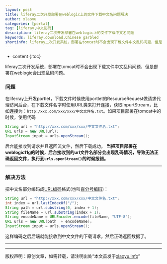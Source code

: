 ```yaml
---
layout: post
title: liferay二次开发部署在weblogic上的文件下载中文名问题解决
author: xlaoyu
categories: [portal]
tag: [liferay,中文乱码]
description: liferay二次开发部署在weblogic上的文件下载中文名问题
keywords: liferay,download,Chinese garbled
shortinfo: liferay二次开发系统，部署在tomcat时不会出现下载文件中文乱码问题，但是部署在weblogic会出现乱码问题。
---
```


* content
{:toc}

liferay二次开发系统，部署在tomcat时不会出现下载文件中文乱码问题，但是部署在weblogic会出现乱码问题。



### 问题
在liferray上开发portlet，下载文件时候使用portlet的ResourceRequest做请求代理访问后台，在下载文件名字时使用URL类来打开连接，获取InpurtStream，比如连接为：`http:/xxx.com/xxx/xxx/中文文件名.txt`。如果项目部署在tomcat中的时候，使用代码

```java
String url = "http://xxx.com/xxx/xxx/中文文件名.txt";
URL urls = new URL(url);
InputStream input = urls.openStream();
```

后台能接收到请求并且返回流文件，然后下载成功。
**当把项目部署在weblogic11g的时候，后台接收到的url文件名部分会出现乱码情况，导致无法正确返回文件，执行到`urls.openStream()`的时候报错。**

---------

### 解决方法

把中文名部分编码成[URL编码][1]格式(也叫[百分号编码][1])：

```java
String url = "http://xxx.com/xxx/xxx/中文文件名.txt";
int index = url.lastIndexOf("/");
String path = url.substring(0, index + 1);
String fileName = url.substring(index + 1);
String encodeName = URLEncoder.encode(fileName, "UTF-8");
URL urls = new URL(path  + encodeName);
InputStream input = urls.openStream();
```

这样编码之后后端就能接收到中文文件的下载请求，然后正确返回数据了。

--------
[1]: http://baike.baidu.com/view/204662.htm

----------

版权声明：原创文章，如需转载，请注明出处“本文首发于[xlaoyu.info](https://www.xlaoyu.info)”